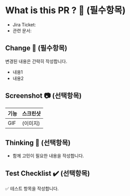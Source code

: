 # What is this PR ? :mag_right: (필수항목)
- Jira Ticket: 
- 관련 문서: 
## Change :wrench: (필수항목)
변경된 내용은 간략히 작성합니다. 
- 내용1
- 내용2
## Screenshot :camera: (선택항목)
기능 | 스크린샷
---- | ---- 
GIF | (이미지)
## Thinking :thinking: (선택항목)
- 함께 고민이 필요한 내용을 작성합니다.
## Test Checklist :heavy_check_mark: (선택항목)
:white_check_mark: 테스트 항목을 작성합니다.
